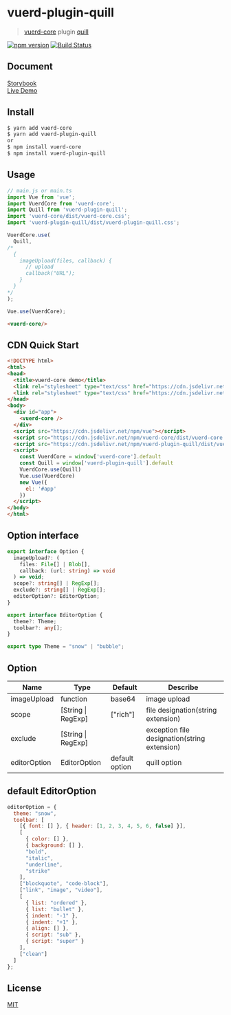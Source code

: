 # vuerd-plugin-quill

> [vuerd-core](https://github.com/vuerd/vuerd-core) plugin [quill](https://github.com/quilljs/quill)

[![npm version](https://img.shields.io/npm/v/vuerd-plugin-quill.svg)](https://www.npmjs.com/package/vuerd-plugin-quill) [![Build Status](https://travis-ci.com/vuerd/vuerd-plugin-quill.svg?branch=master)](https://travis-ci.com/vuerd/vuerd-plugin-quill)

## Document
[Storybook](https://vuerd.github.io/vuerd-docs/)   
[Live Demo](https://vuerd.github.io/vuerd-docs/iframe.html?id=demo-live--vuerd-core)

## Install
```bash
$ yarn add vuerd-core
$ yarn add vuerd-plugin-quill
or
$ npm install vuerd-core
$ npm install vuerd-plugin-quill
```
## Usage
```js
// main.js or main.ts
import Vue from 'vue';
import VuerdCore from 'vuerd-core';
import Quill from 'vuerd-plugin-quill';
import 'vuerd-core/dist/vuerd-core.css';
import 'vuerd-plugin-quill/dist/vuerd-plugin-quill.css';

VuerdCore.use(
  Quill,
/*
  {
    imageUpload(files, callback) {
      // upload
      callback("URL");
    }
  }
*/
);

Vue.use(VuerdCore);
```
```html
<vuerd-core/>
```
## CDN Quick Start
```html
<!DOCTYPE html>
<html>
<head>
  <title>vuerd-core demo</title>
  <link rel="stylesheet" type="text/css" href="https://cdn.jsdelivr.net/npm/vuerd-core/dist/vuerd-core.css">
  <link rel="stylesheet" type="text/css" href="https://cdn.jsdelivr.net/npm/vuerd-plugin-quill/dist/vuerd-plugin-quill.css">
</head>
<body>
  <div id="app">
    <vuerd-core />
  </div>
  <script src="https://cdn.jsdelivr.net/npm/vue"></script>
  <script src="https://cdn.jsdelivr.net/npm/vuerd-core/dist/vuerd-core.umd.min.js"></script>
  <script src="https://cdn.jsdelivr.net/npm/vuerd-plugin-quill/dist/vuerd-plugin-quill.umd.min.js"></script>
  <script>
    const VuerdCore = window['vuerd-core'].default
    const Quill = window['vuerd-plugin-quill'].default
    VuerdCore.use(Quill)
    Vue.use(VuerdCore)
    new Vue({
      el: '#app'
    })
  </script>
</body>
</html>
```
## Option interface
```typescript
export interface Option {
  imageUpload?: (
    files: File[] | Blob[],
    callback: (url: string) => void
  ) => void;
  scope?: string[] | RegExp[];
  exclude?: string[] | RegExp[];
  editorOption?: EditorOption;
}

export interface EditorOption {
  theme?: Theme;
  toolbar?: any[];
}

export type Theme = "snow" | "bubble";
```
## Option
| Name | Type | Default | Describe |
| --- | --- | --- | --- |
| imageUpload | function | base64 | image upload |
| scope | [String \| RegExp] | ["rich"] | file designation(string extension) |
| exclude | [String \| RegExp] |  | exception file designation(string extension) |
| editorOption | EditorOption | default option | quill option |

## default EditorOption
```javascript
editorOption = {
  theme: "snow",
  toolbar: [
    [{ font: [] }, { header: [1, 2, 3, 4, 5, 6, false] }],
    [
      { color: [] },
      { background: [] },
      "bold",
      "italic",
      "underline",
      "strike"
    ],
    ["blockquote", "code-block"],
    ["link", "image", "video"],
    [
      { list: "ordered" },
      { list: "bullet" },
      { indent: "-1" },
      { indent: "+1" },
      { align: [] },
      { script: "sub" },
      { script: "super" }
    ],
    ["clean"]
  ]
};
```

## License
[MIT](https://github.com/vuerd/vuerd-plugin-quill/blob/master/LICENSE)
